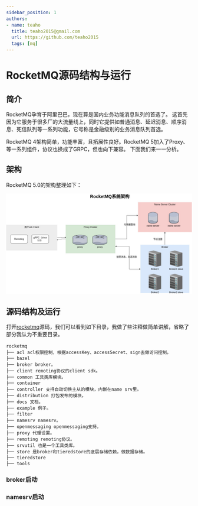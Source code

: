 ```yaml
---
sidebar_position: 1
authors:
- name: teaho
  title: teaho2015@gmail.com
  url: https://github.com/teaho2015
  tags: [mq]
---
```


# RocketMQ源码结构与运行

## 简介

RocketMQ孕育于阿里巴巴，现在算是国内业务功能消息队列的首选了。
这首先因为它服务于很多厂的大流量线上，同时它提供如普通消息、延迟消息、顺序消息、死信队列等一系列功能，它号称是金融级别的业务消息队列首选。

RocketMQ 4架构简单，功能丰富，且拓展性良好。RocketMQ 5加入了Proxy、等一系列组件，协议也换成了GRPC，但也向下兼容。
下面我们来一一分析。

## 架构

RocketMQ 5.0的架构整理如下：

![](img/rocketmq-arch.jpg)

## 源码结构及运行

打开[rocketmq](https://github.com/apache/rocketmq)源码，我们可以看到如下目录，我做了些注释做简单讲解，省略了部分我认为不重要目录。
````
rocketmq
├── acl acl权限控制，根据accessKey、accessSecret、sign去做访问控制。
├── bazel 
├── broker broker。
├── client remoting协议的client sdk。
├── common 工具类库模块。
├── container 
├── controller 支持自动切换主从的模块，内嵌在name srv里。
├── distribution 打包发布的模块。
├── docs 文档。
├── example 例子。
├── filter 
├── namesrv namesrv。
├── openmessaging openmessaging支持。
├── proxy 代理设置。
├── remoting remoting协议。
├── srvutil 也是一个工具类库。
├── store 是broker和tieredstore的底层存储依赖，做数据存储。
├── tieredstore
├── tools 
````

### broker启动


### namesrv启动


## 
